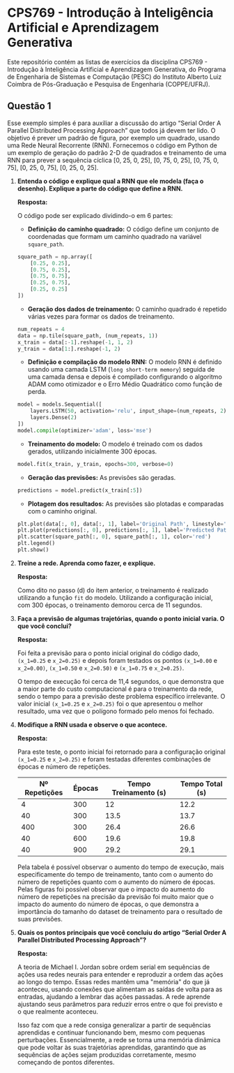 # CPS769 - Introdução à Inteligência Artificial e Aprendizagem Generativa

Este repositório contém as listas de exercícios da disciplina CPS769 - Introdução à Inteligência Artificial e Aprendizagem Generativa, do Programa de Engenharia de Sistemas e Computação (PESC) do Instituto Alberto Luiz Coimbra de Pós-Graduação e Pesquisa de Engenharia (COPPE/UFRJ).

## Questão 1

Esse exemplo simples é para auxiliar a discussão do artigo “Serial Order A Parallel Distributed Processing Approach” que todos já devem ter lido. O objetivo é prever um padrão de figura, por exemplo um quadrado, usando uma Rede Neural Recorrente (RNN). Fornecemos o código em Python de um exemplo de geração do padrão 2-D de quadrados e treinamento de uma RNN para prever a sequência cíclica [0, 25, 0, 25], [0, 75, 0, 25], [0, 75, 0, 75], [0, 25, 0, 75], [0, 25, 0, 25].

1. **Entenda o código e explique qual a RNN que ele modela (faça o desenho). Explique a parte do código que define a RNN.**

    **Resposta:**

    O código pode ser explicado dividindo-o em 6 partes:
    - **Definição do caminho quadrado:** O código define um conjunto de coordenadas que formam um caminho quadrado na variável `square_path`.
    ```python
    square_path = np.array([
        [0.25, 0.25],
        [0.75, 0.25],
        [0.75, 0.75],
        [0.25, 0.75],
        [0.25, 0.25]
    ])
    ```
    - **Geração dos dados de treinamento:** O caminho quadrado é repetido várias vezes para formar os dados de treinamento.
    ```python
    num_repeats = 4
    data = np.tile(square_path, (num_repeats, 1))
    x_train = data[:-1].reshape(-1, 1, 2)
    y_train = data[1:].reshape(-1, 2)
    ```
    - **Definição e compilação do modelo RNN:** O modelo RNN é definido usando uma camada LSTM (`long short-term memory`) seguida de uma camada densa e depois é compilado configurando o algoritmo ADAM como otimizador e o Erro Médio Quadrático como função de perda.
    ```python
    model = models.Sequential([
        layers.LSTM(50, activation='relu', input_shape=(num_repeats, 2)),
        layers.Dense(2)
    ])
    model.compile(optimizer='adam', loss='mse')
    ```
    - **Treinamento do modelo:** O modelo é treinado com os dados gerados, utilizando inicialmente 300 épocas.
    ```python
    model.fit(x_train, y_train, epochs=300, verbose=0)
    ```
    - **Geração das previsões:** As previsões são geradas.
    ```python
    predictions = model.predict(x_train[:5])
    ```
    - **Plotagem dos resultados:** As previsões são plotadas e comparadas com o caminho original.
    ```python
    plt.plot(data[:, 0], data[:, 1], label='Original Path', linestyle='dashed', color='gray')
    plt.plot(predictions[:, 0], predictions[:, 1], label='Predicted Path', color='blue')
    plt.scatter(square_path[:, 0], square_path[:, 1], color='red')
    plt.legend()
    plt.show()
    ```

2. **Treine a rede. Aprenda como fazer, e explique.**

    **Resposta:**

    Como dito no passo (d) do item anterior, o treinamento é realizado utilizando a função `fit` do modelo. Utilizando a configuração inicial, com 300 épocas, o treinamento demorou cerca de 11 segundos.

3. **Faça a previsão de algumas trajetórias, quando o ponto inicial varia. O que você conclui?**

    **Resposta:**

    Foi feita a previsão para o ponto inicial original do código dado, `(x_1=0.25` e `x_2=0.25)` e depois foram testados os pontos `(x_1=0.00` e `x_2=0.00)`, `(x_1=0.50` e `x_2=0.50)` e `(x_1=0.75` e `x_2=0.25)`.
    
    O tempo de execução foi cerca de 11,4 segundos, o que demonstra que a maior parte do custo computacional é para o treinamento da rede, sendo o tempo para a previsão deste problema específico irrelevante. O valor inicial `(x_1=0.25` e `x_2=0.25)` foi o que apresentou o melhor resultado, uma vez que o polígono formado pelo menos foi fechado.

4. **Modifique a RNN usada e observe o que acontece.**

    **Resposta:**

    Para este teste, o ponto inicial foi retornado para a configuração original `(x_1=0.25` e `x_2=0.25)` e foram testadas diferentes combinações de épocas e número de repetições.

    | Nº Repetições | Épocas | Tempo Treinamento (s) | Tempo Total (s) |
    |---------------|--------|-----------------------|-----------------|
    | 4             | 300    | 12                    | 12.2            |
    | 40            | 300    | 13.5                  | 13.7            |
    | 400           | 300    | 26.4                  | 26.6            |
    | 40            | 600    | 19.6                  | 19.8            |
    | 40            | 900    | 29.2                  | 29.1            |

    Pela tabela é possível observar o aumento do tempo de execução, mais especificamente do tempo de treinamento, tanto com o aumento do número de repetições quanto com o aumento do número de épocas. Pelas figuras foi possível observar que o impacto do aumento do número de repetições na precisão da previsão foi muito maior que o impacto do aumento do número de épocas, o que demonstra a importância do tamanho do dataset de treinamento para o resultado de suas previsões.

5. **Quais os pontos principais que você concluiu do artigo “Serial Order A Parallel Distributed Processing Approach”?**

    **Resposta:**

    A teoria de Michael I. Jordan sobre ordem serial em sequências de ações usa redes neurais para entender e reproduzir a ordem das ações ao longo do tempo. Essas redes mantêm uma "memória" do que já aconteceu, usando conexões que alimentam as saídas de volta para as entradas, ajudando a lembrar das ações passadas. A rede aprende ajustando seus parâmetros para reduzir erros entre o que foi previsto e o que realmente aconteceu.

    Isso faz com que a rede consiga generalizar a partir de sequências aprendidas e continuar funcionando bem, mesmo com pequenas perturbações. Essencialmente, a rede se torna uma memória dinâmica que pode voltar às suas trajetórias aprendidas, garantindo que as sequências de ações sejam produzidas corretamente, mesmo começando de pontos diferentes.
